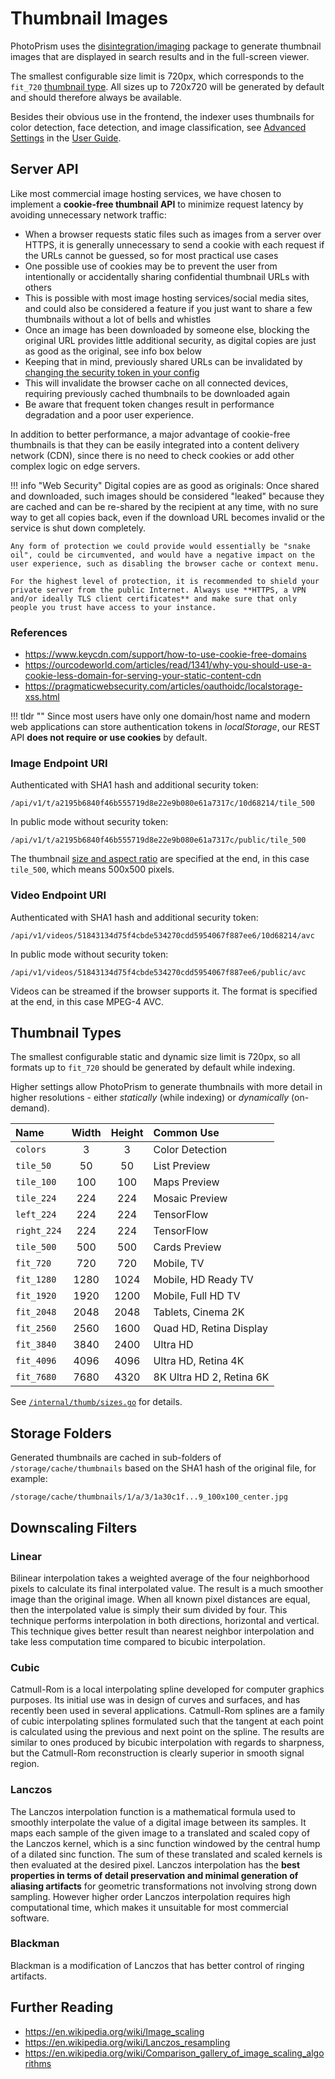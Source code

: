 # Thumbnail Images

PhotoPrism uses the [disintegration/imaging](https://github.com/disintegration/imaging) package to generate thumbnail
images that are displayed in search results and in the full-screen viewer.

The smallest configurable size limit is 720px, which corresponds to the `fit_720` [thumbnail type](#thumbnail-types).
All sizes up to 720x720 will be generated by default and should therefore always be available.

Besides their obvious use in the frontend, the indexer uses thumbnails for color detection, face detection, and
image classification, see [Advanced Settings](../../user-guide/settings/advanced.md) in the [User Guide](../../user-guide/index.md).

## Server API ##

Like most commercial image hosting services, we have chosen to implement a **cookie-free thumbnail API** to minimize request latency by avoiding unnecessary network traffic:

- When a browser requests static files such as images from a server over HTTPS, it is generally unnecessary to send a cookie with each request if the URLs cannot be guessed, so for most practical use cases
- One possible use of cookies may be to prevent the user from intentionally or accidentally sharing confidential thumbnail URLs with others
- This is possible with most image hosting services/social media sites, and could also be considered a feature if you just want to share a few thumbnails without a lot of bells and whistles
- Once an image has been downloaded by someone else, blocking the original URL provides little additional security, as digital copies are just as good as the original, see info box below
- Keeping that in mind, previously shared URLs can be invalidated by [changing the security token in your config](../../getting-started/config-options.md#url-tokens)
- This will invalidate the browser cache on all connected devices, requiring previously cached thumbnails to be downloaded again
- Be aware that frequent token changes result in performance degradation and a poor user experience.

In addition to better performance, a major advantage of cookie-free thumbnails is that they can be easily integrated into a content delivery network (CDN), since there is no need to check cookies or add other complex logic on edge servers.

!!! info "Web Security"
    Digital copies are as good as originals: Once shared and downloaded, such images should be considered "leaked" because they are cached and can be re-shared by the recipient at any time, with no sure way to get all copies back, even if the download URL becomes invalid or the service is shut down completely.

    Any form of protection we could provide would essentially be "snake oil", could be circumvented, and would have a negative impact on the user experience, such as disabling the browser cache or context menu.
  
    For the highest level of protection, it is recommended to shield your private server from the public Internet. Always use **HTTPS, a VPN and/or ideally TLS client certificates** and make sure that only people you trust have access to your instance.

### References ####

- https://www.keycdn.com/support/how-to-use-cookie-free-domains
- https://ourcodeworld.com/articles/read/1341/why-you-should-use-a-cookie-less-domain-for-serving-your-static-content-cdn
- https://pragmaticwebsecurity.com/articles/oauthoidc/localstorage-xss.html

!!! tldr ""
    Since most users have only one domain/host name and modern web applications can store authentication tokens in *localStorage*, our REST API **does not require or use cookies** by default.

### Image Endpoint URI ####

Authenticated with SHA1 hash and additional security token:

```
/api/v1/t/a2195b6840f46b555719d8e22e9b080e61a7317c/10d68214/tile_500
```

In public mode without security token:

```
/api/v1/t/a2195b6840f46b555719d8e22e9b080e61a7317c/public/tile_500
```

The thumbnail [size and aspect ratio](#thumbnail-types) are specified at the end, in this case `tile_500`, which means 500x500 pixels.

### Video Endpoint URI ####

Authenticated with SHA1 hash and additional security token:

```
/api/v1/videos/51843134d75f4cbde534270cdd5954067f887ee6/10d68214/avc
```

In public mode without security token:

```
/api/v1/videos/51843134d75f4cbde534270cdd5954067f887ee6/public/avc
```

Videos can be streamed if the browser supports it. The format is specified at the end, in this case MPEG-4 AVC.

## Thumbnail Types ####

The smallest configurable static and dynamic size limit is 720px, so all formats up to `fit_720` should be generated
by default while indexing.

Higher settings allow PhotoPrism to generate thumbnails with more detail in higher resolutions - either 
*statically* (while indexing) or *dynamically* (on-demand).

 Name       | Width | Height | Common Use               |
:-----------|:-----:|:------:|:-------------------------|
`colors`    |   3   |   3    | Color Detection          |
`tile_50`   |  50   |   50   | List Preview             |
`tile_100`  |  100  |  100   | Maps Preview             |
`tile_224`  |  224  |  224   | Mosaic Preview           |
`left_224`  |  224  |  224   | TensorFlow               |
`right_224` |  224  |  224   | TensorFlow               |
`tile_500`  |  500  |  500   | Cards Preview            |
`fit_720`   |  720  |  720   | Mobile, TV               |
`fit_1280`  | 1280  |  1024  | Mobile, HD Ready TV      |
`fit_1920`  | 1920  |  1200  | Mobile, Full HD TV       |
`fit_2048`  | 2048  |  2048  | Tablets, Cinema 2K       |
`fit_2560`  | 2560  |  1600  | Quad HD, Retina Display  |
`fit_3840`  | 3840  |  2400  | Ultra HD                 |
`fit_4096`  | 4096  |  4096  | Ultra HD, Retina 4K      |
`fit_7680`  | 7680  |  4320  | 8K Ultra HD 2, Retina 6K |

See [`/internal/thumb/sizes.go`](https://github.com/photoprism/photoprism/blob/develop/internal/thumb/sizes.go) for details.

## Storage Folders ##

Generated thumbnails are cached in sub-folders of `/storage/cache/thumbnails` based on the SHA1 hash of the original file,
for example:

```
/storage/cache/thumbnails/1/a/3/1a30c1f...9_100x100_center.jpg
```

## Downscaling Filters

### Linear

Bilinear interpolation takes a weighted average of the four
neighborhood pixels to calculate its final interpolated
value. The result is a much smoother image than the original
image. When all known pixel distances are equal, then the
interpolated value is simply their sum divided by four.
This technique performs interpolation in both directions,
horizontal and vertical. This technique gives better result
than nearest neighbor interpolation and take less
computation time compared to bicubic interpolation.

### Cubic

Catmull-Rom is a local interpolating spline developed for
computer graphics purposes. Its initial use was in design
of curves and surfaces, and has recently been used in
several applications. Catmull-Rom splines are a family of
cubic interpolating splines formulated such that the
tangent at each point is calculated using the previous and
next point on the spline. The results are similar to ones
produced by bicubic interpolation with regards to
sharpness, but the Catmull-Rom reconstruction is clearly
superior in smooth signal region.

### Lanczos

The Lanczos interpolation function is a mathematical formula
used to smoothly interpolate the value of a digital
image between its samples. It maps each sample of the
given image to a translated and scaled copy of the Lanczos
kernel, which is a sinc function windowed by the central
hump of a dilated sinc function. The sum of these
translated and scaled kernels is then evaluated at the
desired pixel. Lanczos interpolation has the **best
properties in terms of detail preservation and minimal
generation of aliasing artifacts** for geometric
transformations not involving strong down sampling.
However higher order Lanczos interpolation requires high
computational time, which makes it unsuitable for
most commercial software.

### Blackman

Blackman is a modification of Lanczos that has better control of ringing artifacts.

## Further Reading ##

- https://en.wikipedia.org/wiki/Image_scaling
- https://en.wikipedia.org/wiki/Lanczos_resampling
- https://en.wikipedia.org/wiki/Comparison_gallery_of_image_scaling_algorithms
